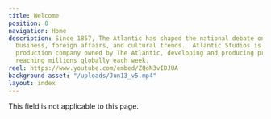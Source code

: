 ```yaml
---
title: Welcome
position: 0
navigation: Home
description: Since 1857, The Atlantic has shaped the national debate on politics,
  business, foreign affairs, and cultural trends.  Atlantic Studios is an award-winning
  production company owned by The Atlantic, developing and producing premium content
  reaching millions globally each week.
reel: https://www.youtube.com/embed/ZQoN3vIDJUA
background-asset: "/uploads/Jun13_v5.mp4"
layout: index
---
```


This field is not applicable to this page.